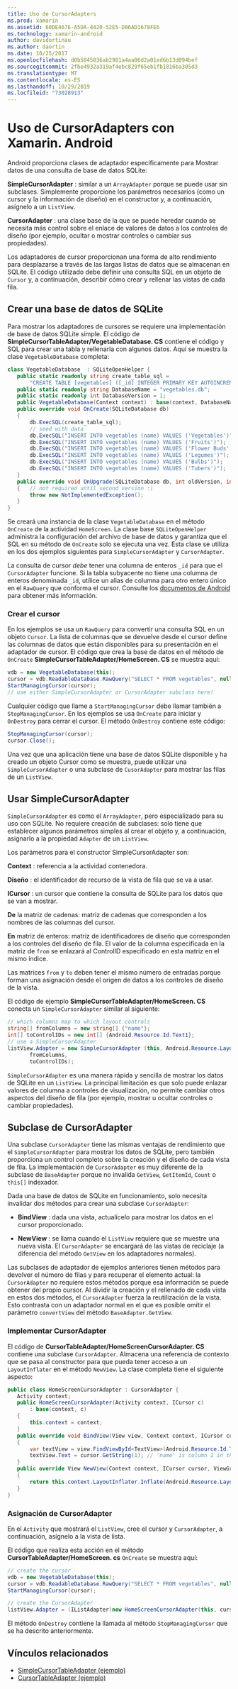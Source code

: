 ```yaml
---
title: Uso de CursorAdapters
ms.prod: xamarin
ms.assetid: 60DE467E-A5DA-4420-52E5-D86AD1678FE6
ms.technology: xamarin-android
author: davidortinau
ms.author: daortin
ms.date: 10/25/2017
ms.openlocfilehash: d0b5845036ab2981a4aa06d2a01ed6b13d094bef
ms.sourcegitcommit: 2fbe4932a319af4ebc829f65eb1fb1816ba305d3
ms.translationtype: MT
ms.contentlocale: es-ES
ms.lasthandoff: 10/29/2019
ms.locfileid: "73028913"
---
```

# <a name="using-cursoradapters-with-xamarinandroid"></a>Uso de CursorAdapters con Xamarin. Android

Android proporciona clases de adaptador específicamente para Mostrar datos de una consulta de base de datos SQLite:

 **SimpleCursorAdapter** : similar a un `ArrayAdapter` porque se puede usar sin subclases. Simplemente proporcione los parámetros necesarios (como un cursor y la información de diseño) en el constructor y, a continuación, asígnelo a un `ListView`.

 **CursorAdapter** : una clase base de la que se puede heredar cuando se necesita más control sobre el enlace de valores de datos a los controles de diseño (por ejemplo, ocultar o mostrar controles o cambiar sus propiedades).

Los adaptadores de cursor proporcionan una forma de alto rendimiento para desplazarse a través de las largas listas de datos que se almacenan en SQLite. El código utilizado debe definir una consulta SQL en un objeto de `Cursor` y, a continuación, describir cómo crear y rellenar las vistas de cada fila.

## <a name="creating-an-sqlite-database"></a>Crear una base de datos de SQLite

Para mostrar los adaptadores de cursores se requiere una implementación de base de datos SQLite simple. El código de **SimpleCursorTableAdapter/VegetableDatabase. CS** contiene el código y SQL para crear una tabla y rellenarla con algunos datos.
Aquí se muestra la clase `VegetableDatabase` completa:

```csharp
class VegetableDatabase  : SQLiteOpenHelper {
   public static readonly string create_table_sql =
       "CREATE TABLE [vegetables] ([_id] INTEGER PRIMARY KEY AUTOINCREMENT NOT NULL UNIQUE, [name] TEXT NOT NULL UNIQUE)";
   public static readonly string DatabaseName = "vegetables.db";
   public static readonly int DatabaseVersion = 1;
   public VegetableDatabase(Context context) : base(context, DatabaseName, null, DatabaseVersion) { }
   public override void OnCreate(SQLiteDatabase db)
   {
       db.ExecSQL(create_table_sql);
       // seed with data
       db.ExecSQL("INSERT INTO vegetables (name) VALUES ('Vegetables')");
       db.ExecSQL("INSERT INTO vegetables (name) VALUES ('Fruits')");
       db.ExecSQL("INSERT INTO vegetables (name) VALUES ('Flower Buds')");
       db.ExecSQL("INSERT INTO vegetables (name) VALUES ('Legumes')");
       db.ExecSQL("INSERT INTO vegetables (name) VALUES ('Bulbs')");
       db.ExecSQL("INSERT INTO vegetables (name) VALUES ('Tubers')");
   }
   public override void OnUpgrade(SQLiteDatabase db, int oldVersion, int newVersion)
   {   // not required until second version :)
       throw new NotImplementedException();
   }
}
```

Se creará una instancia de la clase `VegetableDatabase` en el método `OnCreate` de la actividad `HomeScreen`. La clase base `SQLiteOpenHelper` administra la configuración del archivo de base de datos y garantiza que el SQL en su método de `OnCreate` solo se ejecuta una vez. Esta clase se utiliza en los dos ejemplos siguientes para `SimpleCursorAdapter` y `CursorAdapter`.

La consulta de cursor *debe* tener una columna de enteros `_id` para que el `CursorAdapter` funcione. Si la tabla subyacente no tiene una columna de enteros denominada `_id`, utilice un alias de columna para otro entero único en el `RawQuery` que conforma el cursor. Consulte los [documentos de Android](xref:Android.Widget.CursorAdapter) para obtener más información.

### <a name="creating-the-cursor"></a>Crear el cursor

En los ejemplos se usa un `RawQuery` para convertir una consulta SQL en un objeto `Cursor`. La lista de columnas que se devuelve desde el cursor define las columnas de datos que están disponibles para su presentación en el adaptador de cursor. El código que crea la base de datos en el método de `OnCreate` **SimpleCursorTableAdapter/HomeScreen. CS** se muestra aquí:

```csharp
vdb = new VegetableDatabase(this);
cursor = vdb.ReadableDatabase.RawQuery("SELECT * FROM vegetables", null); // cursor query
StartManagingCursor(cursor);
// use either SimpleCursorAdapter or CursorAdapter subclass here!
```

Cualquier código que llame a `StartManagingCursor` debe llamar también a `StopManagingCursor`. En los ejemplos se usa `OnCreate` para iniciar y `OnDestroy` para cerrar el cursor. El método `OnDestroy` contiene este código:

```csharp
StopManagingCursor(cursor);
cursor.Close();
```

Una vez que una aplicación tiene una base de datos SQLite disponible y ha creado un objeto Cursor como se muestra, puede utilizar una `SimpleCursorAdapter` o una subclase de `CusorAdapter` para mostrar las filas de un `ListView`.

## <a name="using-simplecursoradapter"></a>Usar SimpleCursorAdapter

`SimpleCursorAdapter` es como el `ArrayAdapter`, pero especializado para su uso con SQLite. No requiere creación de subclases: solo tiene que establecer algunos parámetros simples al crear el objeto y, a continuación, asignarlo a la propiedad `Adapter` de un `ListView`.

Los parámetros para el constructor SimpleCursorAdapter son:

 **Context** : referencia a la actividad contenedora.

 **Diseño** : el identificador de recurso de la vista de fila que se va a usar.

 **ICursor** : un cursor que contiene la consulta de SQLite para los datos que se van a mostrar.

 **De** la matriz de cadenas: matriz de cadenas que corresponden a los nombres de las columnas del cursor.

 **En** matriz de enteros: matriz de identificadores de diseño que corresponden a los controles del diseño de fila. El valor de la columna especificada en la matriz de `from` se enlazará al ControlID especificado en esta matriz en el mismo índice.

Las matrices `from` y `to` deben tener el mismo número de entradas porque forman una asignación desde el origen de datos a los controles de diseño de la vista.

El código de ejemplo **SimpleCursorTableAdapter/HomeScreen. CS** conecta un `SimpleCursorAdapter` similar al siguiente:

```csharp
// which columns map to which layout controls
string[] fromColumns = new string[] {"name"};
int[] toControlIDs = new int[] {Android.Resource.Id.Text1};
// use a SimpleCursorAdapter
listView.Adapter = new SimpleCursorAdapter (this, Android.Resource.Layout.SimpleListItem1, cursor,
       fromColumns,
       toControlIDs);
```

`SimpleCursorAdapter` es una manera rápida y sencilla de mostrar los datos de SQLite en un `ListView`. La principal limitación es que solo puede enlazar valores de columna a controles de visualización, no permite cambiar otros aspectos del diseño de fila (por ejemplo, mostrar u ocultar controles o cambiar propiedades).

## <a name="subclassing-cursoradapter"></a>Subclase de CursorAdapter

Una subclase `CursorAdapter` tiene las mismas ventajas de rendimiento que el `SimpleCursorAdapter` para mostrar los datos de SQLite, pero también proporciona un control completo sobre la creación y el diseño de cada vista de fila. La implementación de `CursorAdapter` es muy diferente de la subclase de `BaseAdapter` porque no invalida `GetView`, `GetItemId`, `Count` o `this[]` indexador.

Dada una base de datos de SQLite en funcionamiento, solo necesita invalidar dos métodos para crear una subclase `CursorAdapter`:

- **BindView** : dada una vista, actualícelo para mostrar los datos en el cursor proporcionado.

- **NewView** : se llama cuando el `ListView` requiere que se muestre una nueva vista. El `CursorAdapter` se encargará de las vistas de reciclaje (a diferencia del método `GetView` en los adaptadores normales).

Las subclases de adaptador de ejemplos anteriores tienen métodos para devolver el número de filas y para recuperar el elemento actual: la `CursorAdapter` no requiere estos métodos porque esa información se puede obtener del propio cursor. Al dividir la creación y el rellenado de cada vista en estos dos métodos, el `CursorAdapter` fuerza la reutilización de la vista. Esto contrasta con un adaptador normal en el que es posible omitir el parámetro `convertView` del método `BaseAdapter.GetView`.

### <a name="implementing-the-cursoradapter"></a>Implementar CursorAdapter

El código de **CursorTableAdapter/HomeScreenCursorAdapter. CS** contiene una subclase `CursorAdapter`. Almacena una referencia de contexto que se pasa al constructor para que pueda tener acceso a un `LayoutInflater` en el método `NewView`. La clase completa tiene el siguiente aspecto:

```csharp
public class HomeScreenCursorAdapter : CursorAdapter {
   Activity context;
   public HomeScreenCursorAdapter(Activity context, ICursor c)
       : base(context, c)
   {
       this.context = context;
   }
   public override void BindView(View view, Context context, ICursor cursor)
   {
       var textView = view.FindViewById<TextView>(Android.Resource.Id.Text1);
       textView.Text = cursor.GetString(1); // 'name' is column 1 in the cursor query
   }
   public override View NewView(Context context, ICursor cursor, ViewGroup parent)
   {
       return this.context.LayoutInflater.Inflate(Android.Resource.Layout.SimpleListItem1, parent, false);
   }
}
```

### <a name="assigning-the-cursoradapter"></a>Asignación de CursorAdapter

En el `Activity` que mostrará el `ListView`, cree el cursor y `CursorAdapter`, a continuación, asígnelo a la vista de lista.

El código que realiza esta acción en el método **CursorTableAdapter/HomeScreen. cs** `OnCreate` se muestra aquí:

```csharp
// create the cursor
vdb = new VegetableDatabase(this);
cursor = vdb.ReadableDatabase.RawQuery("SELECT * FROM vegetables", null);
StartManagingCursor(cursor);

// create the CursorAdapter
listView.Adapter = (IListAdapter)new HomeScreenCursorAdapter(this, cursor, false);
```

El método `OnDestroy` contiene la llamada al método `StopManagingCursor` que se ha descrito anteriormente.

## <a name="related-links"></a>Vínculos relacionados

- [SimpleCursorTableAdapter (ejemplo)](https://docs.microsoft.com/samples/xamarin/monodroid-samples/simplecursortableadapter)
- [CursorTableAdapter (ejemplo)](https://docs.microsoft.com/samples/xamarin/monodroid-samples/cursortableadapter)
